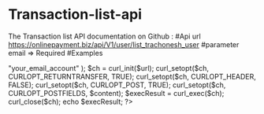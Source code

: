 # Transaction-list-api
The Transaction list API documentation on Github :
#Api url
https://onlinepayment.biz/api/V1/user/list_trachonesh_user
#parameter
email => Required
#Examples
<?php
$merchant_id="Your_merchant_id";
$url = "https://onlinepayment.biz/api/V1/user/list_trachonesh_user";
$method = "POST";
$content = array(
  'email'=>"your_email_account"
);

$ch = curl_init($url);
curl_setopt($ch, CURLOPT_RETURNTRANSFER, TRUE);
curl_setopt($ch, CURLOPT_HEADER, FALSE);
curl_setopt($ch, CURLOPT_POST, TRUE);
curl_setopt($ch, CURLOPT_POSTFIELDS, $content);
$execResult = curl_exec($ch);
curl_close($ch);

echo $execResult;
?>
